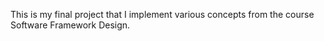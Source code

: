 This is my final project that I implement various concepts from the course Software Framework Design.
